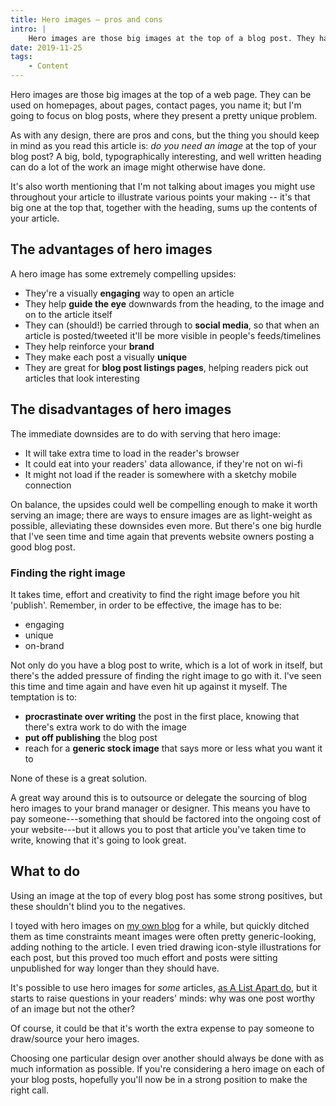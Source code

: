 ```yaml
---
title: Hero images – pros and cons
intro: |
    Hero images are those big images at the top of a blog post. They have some compelling benefits, but there are some things to consider.
date: 2019-11-25
tags:
    - Content
---
```


Hero images are those big images at the top of a web page. They can be used on homepages, about pages, contact pages, you name it; but I'm going to focus on blog posts, where they present a pretty unique problem.

As with any design, there are pros and cons, but the thing you should keep in mind as you read this article is: *do you need an image* at the top of your blog post? A big, bold, typographically interesting, and well written heading can do a lot of the work an image might otherwise have done.

It's also worth mentioning that I'm not talking about images you might use throughout your article to illustrate various points your making -- it's that big one at the top that, together with the heading, sums up the contents of your article.


## The advantages of hero images

A hero image has some extremely compelling upsides:

- They're a visually <b>engaging</b> way to open an article
- They help <b>guide the eye</b> downwards from the heading, to the image and on to the article itself
- They can (should!) be carried through to <b>social media</b>, so that when an article is posted/tweeted it'll be more visible in people's feeds/timelines
- They help reinforce your <b>brand</b>
- They make each post a visually <b>unique</b>
- They are great for <b>blog post listings pages</b>, helping readers pick out articles that look interesting


## The disadvantages of hero images

The immediate downsides are to do with serving that hero image:

- It will take extra time to load in the reader's browser
- It could eat into your readers' data allowance, if they're not on wi-fi
- It might not load if the reader is somewhere with a sketchy mobile connection

On balance, the upsides could well be compelling enough to make it worth serving an image; there are ways to ensure images are as light-weight as possible, alleviating these downsides even more. But there's one big hurdle that I've seen time and time again that prevents website owners posting a good blog post.

### Finding the right image

It takes time, effort and creativity to find the right image before you hit 'publish'. Remember, in order to be effective, the image has to be:

- engaging
- unique
- on-brand

Not only do you have a blog post to write, which is a lot of work in itself, but there's the added pressure of finding the right image to go with it. I've seen this time and time again and have even hit up against it myself. The temptation is to:

- <b>procrastinate over writing</b> the post in the first place, knowing that there's extra work to do with the image
- <b>put off publishing</b> the blog post
- reach for a <b>generic stock image</b> that says more or less what you want it to

None of these is a great solution.

A great way around this is to outsource or delegate the sourcing of blog hero images to your brand manager or designer. This means you have to pay someone---something that should be factored into the ongoing cost of your website---but it allows you to post that article you've taken time to write, knowing that it's going to look great.


## What to do

Using an image at the top of every blog post has some strong positives, but these shouldn't blind you to the negatives.

I toyed with hero images on [my own blog](/blog/) for a while, but quickly ditched them as time constraints meant images were often pretty generic-looking, adding nothing to the article. I even tried drawing icon-style illustrations for each post, but this proved too much effort and posts were sitting unpublished for way longer than they should have.

It's possible to use hero images for *some* articles, [as A List Apart do](https://alistapart.com), but it starts to raise questions in your readers' minds: why was one post worthy of an image but not the other?

Of course, it could be that it's worth the extra expense to pay someone to draw/source your hero images.

Choosing one particular design over another should always be done with as much information as possible. If you're considering a hero image on each of your blog posts, hopefully you'll now be in a strong position to make the right call.
